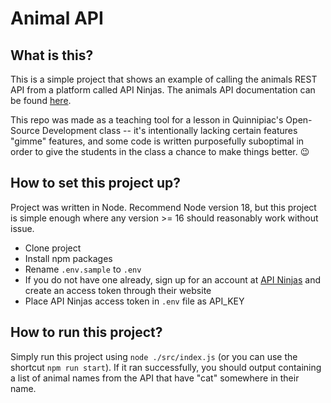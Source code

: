 # Animal API

## What is this?

This is a simple project that shows an example of calling the animals REST API from a platform called API Ninjas.
The animals API documentation can be found [here](https://api-ninjas.com/api/animals).

This repo was made as a teaching tool for a lesson in Quinnipiac's Open-Source Development class -- it's intentionally lacking certain features "gimme" features, and some code is written purposefully suboptimal in order to give the students in the class a chance to make things better. :wink:

## How to set this project up?

Project was written in Node.
Recommend Node version 18, but this project is simple enough where any version >= 16 should reasonably work without issue.

- Clone project
- Install npm packages
- Rename `.env.sample` to `.env`
- If you do not have one already, sign up for an account at [API Ninjas](https://api-ninjas.com) and create an access token through their website
- Place API Ninjas access token in `.env` file as API_KEY

## How to run this project?

Simply run this project using `node ./src/index.js` (or you can use the shortcut `npm run start`).
If it ran successfully, you should output containing a list of animal names from the API that have "cat" somewhere in their name.

